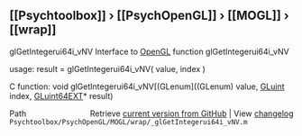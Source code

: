 ## [[Psychtoolbox]] &#8250; [[PsychOpenGL]] &#8250; [[MOGL]] &#8250; [[wrap]]

glGetIntegerui64i\_vNV  Interface to [OpenGL](OpenGL) function glGetIntegerui64i\_vNV  
  
usage:  result = glGetIntegerui64i\_vNV( value, index )  
  
C function:  void glGetIntegerui64i\_vNV[(GLenum]((GLenum) value, [GLuint](GLuint) index, [GLuint64EXT](GLuint64EXT)\* result)  




<div class="code_header" style="text-align:right;">
  <span style="float:left;">Path&nbsp;&nbsp;</span> <span class="counter">Retrieve <a href=
  "https://raw.github.com/Psychtoolbox-3/Psychtoolbox-3/beta/Psychtoolbox/PsychOpenGL/MOGL/wrap/_glGetIntegerui64i_vNV.m">current version from GitHub</a> | View <a href=
  "https://github.com/Psychtoolbox-3/Psychtoolbox-3/commits/beta/Psychtoolbox/PsychOpenGL/MOGL/wrap/_glGetIntegerui64i_vNV.m">changelog</a></span>
</div>
<div class="code">
  <code>Psychtoolbox/PsychOpenGL/MOGL/wrap/_glGetIntegerui64i_vNV.m</code>
</div>

